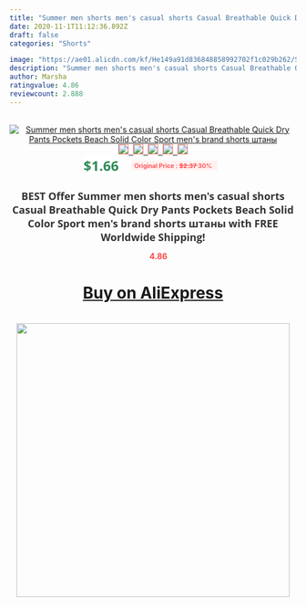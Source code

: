 ```yaml
---
title: "Summer men shorts men's casual shorts Casual Breathable Quick Dry Pants Pockets Beach Solid Color Sport men's brand shorts штаны"
date: 2020-11-1T11:12:36.892Z
draft: false
categories: "Shorts"

image: "https://ae01.alicdn.com/kf/He149a91d836848858992702f1c029b262/Summer-men-shorts-men-s-casual-shorts-Casual-Breathable-Quick-Dry-Pants-Pockets-Beach-Solid-Color.jpg"
description: "Summer men shorts men's casual shorts Casual Breathable Quick Dry Pants Pockets Beach Solid Color Sport men's brand shorts штаны"
author: Marsha
ratingvalue: 4.86
reviewcount: 2.888
---
```

<br>
<div style="text-align: center;">
<a href="https://s.click.aliexpress.com/e/_A7kxfr" target="_blank" rel="nofollow noopener noreferrer"><img alt="Summer men shorts men's casual shorts Casual Breathable Quick Dry Pants Pockets Beach Solid Color Sport men's brand shorts штаны" class="magnifier-image" src="https://ae01.alicdn.com/kf/He149a91d836848858992702f1c029b262/Summer-men-shorts-men-s-casual-shorts-Casual-Breathable-Quick-Dry-Pants-Pockets-Beach-Solid-Color.jpg_640x640.jpg">
<br>
<img style="border:1px solid salmon" src="https://ae01.alicdn.com/kf/He149a91d836848858992702f1c029b262/Summer-men-shorts-men-s-casual-shorts-Casual-Breathable-Quick-Dry-Pants-Pockets-Beach-Solid-Color.jpg_120x120.jpg">&nbsp;&nbsp;<img style="border:1px solid salmon" src="https://ae01.alicdn.com/kf/Hee9d93a3d9564e77bccafbc3c9b277d5o/Summer-men-shorts-men-s-casual-shorts-Casual-Breathable-Quick-Dry-Pants-Pockets-Beach-Solid-Color.jpg_120x120.jpg">&nbsp;&nbsp;<img style="border:1px solid salmon" src="https://ae01.alicdn.com/kf/H6849eb17a49243fdb524dc2901e8269eY/Summer-men-shorts-men-s-casual-shorts-Casual-Breathable-Quick-Dry-Pants-Pockets-Beach-Solid-Color.jpg_120x120.jpg">&nbsp;&nbsp;<img style="border:1px solid salmon" src="https://ae01.alicdn.com/kf/H02d7f75bbdc44cfd89304fb4b708deaak/Summer-men-shorts-men-s-casual-shorts-Casual-Breathable-Quick-Dry-Pants-Pockets-Beach-Solid-Color.jpg_120x120.jpg">&nbsp;&nbsp;<img style="border:1px solid salmon" src="https://ae01.alicdn.com/kf/H8f2482f3c4ee412ba3aab6227d666884w/Summer-men-shorts-men-s-casual-shorts-Casual-Breathable-Quick-Dry-Pants-Pockets-Beach-Solid-Color.jpg_120x120.jpg"></a></div><br0>
<div style="text-align: center;"><span style="background-color: white; border: 0px; box-sizing: border-box; color: seagreen; display: inline-block; font-family: &quot;open sans&quot; , &quot;arial&quot; , &quot;helvetica&quot; , sans-serif , &quot;heiti&quot;; font-size: 24px; font-stretch: inherit; font-weight: 700; line-height: inherit; margin: 0px 10px 0px 0px; padding: 0px; vertical-align: middle;">$1.66 </span>
<span style="background: rgb(255 , 241 , 241); border-radius: 3px; border: 0px; box-sizing: border-box; color: #ff4747; display: inline-block; font-family: inherit; font-size: 12px; font-stretch: inherit; font-style: inherit; font-variant: inherit; font-weight: 600; line-height: inherit; margin: 0px; padding: 2px 5px; transform: scale(0.9); vertical-align: middle;">Original Price : <b style="text-decoration: line-through;">$2.37 </b> 30%&nbsp;&nbsp;</span></div>
<h1 style="color: #333333; display: inline-block; font-family: &quot;open sans&quot; , &quot;arial&quot; , &quot;helvetica&quot; , sans-serif , &quot;heiti&quot;; font-size: 18px; font-stretch: inherit; font-weight: 700; text-align: center;">BEST Offer Summer men shorts men's casual shorts Casual Breathable Quick Dry Pants Pockets Beach Solid Color Sport men's brand shorts штаны with FREE Worldwide Shipping!</h1>
<div style="color: #ff4747; text-align: center;">
<img src="https://4.bp.blogspot.com/-M0ZcTcb-5uY/XleCXlxnR4I/AAAAAAAAAEc/OrjgMkXV1oMQFaCRZj5HQwOCBcu3w1FegCPcBGAYYCw/s1600/star.png" style="height: 15px;">&nbsp;<b>4.86</b></div>
<div class="button_cont" align="center"><a class="buynow_a" href="https://s.click.aliexpress.com/e/_A7kxfr" target="_blank" rel="nofollow noopener noreferrer"><H1>Buy on AliExpress</H1></a></div><br>
<div class="separator" style="clear: both; text-align: center;">
<img src="https://lh3.googleusercontent.com/-pTy5HemUv9M/XlePHvY0dAI/AAAAAAAAAE4/0nX5iRUoIWY8eMW9Dpxeirr157OZliDIgCLcBGAsYHQ/s1600/badge.gif" width="480">
</div>
